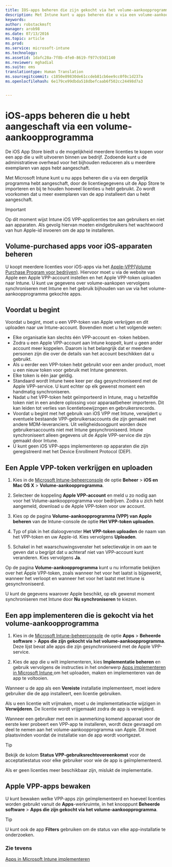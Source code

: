 ```yaml
---
title: IOS-apps beheren die zijn gekocht via het volume-aankoopprogramma | Microsoft Intune
description: Met Intune kunt u apps beheren die u via een volume-aankoopprogramma hebt aangeschaft door de licentiegegevens uit de app store te importeren en bij te houden hoeveel licenties u hebt gebruikt. Zo wordt voorkomen dat u meer exemplaren van de app installeert dan u hebt aangeschaft.
keywords: 
author: robstackmsft
manager: arob98
ms.date: 07/13/2016
ms.topic: article
ms.prod: 
ms.service: microsoft-intune
ms.technology: 
ms.assetid: 1dafc28a-7f8b-4fe0-8619-f977c93d1140
ms.reviewer: mghadial
ms.suite: ems
translationtype: Human Translation
ms.sourcegitcommit: c1850e89830de61ccdeb81cb6ee9cc0f0c1d237a
ms.openlocfilehash: 6e179ce99dbda518dbefcaab6f502cc24498d7a3


---
```


# iOS-apps beheren die u hebt aangeschaft via een volume-aankoopprogramma
De iOS App Store biedt u de mogelijkheid meerdere licenties te kopen voor een app die u wilt uitvoeren binnen uw bedrijf. Zodoende kunt u de administratieve overhead voor het bijhouden reduceren als u meerdere exemplaren van apps hebt aangeschaft.

Met Microsoft Intune kunt u nu apps beheren die u via een dergelijk programma hebt aangeschaft, door de licentiegegevens uit de App Store te importeren en bij te houden hoeveel licenties u hebt gebruikt. Zo wordt voorkomen dat u meer exemplaren van de app installeert dan u hebt aangeschaft.

> [!Important]
> Op dit moment wijst Intune iOS VPP-applicenties toe aan gebruikers en niet aan apparaten. Als gevolg hiervan moeten eindgebruikers het wachtwoord van hun Apple-id invoeren om de app te installeren.

## Volume-purchased apps voor iOS-apparaten beheren
U koopt meerdere licenties voor iOS-apps via het [Apple-VPP(Volume Purchase Program voor bedrijven)](http://www.apple.com/business/vpp/). Hiervoor moet u via de website van Apple een Apple VPP-account instellen en het Apple VPP-token uploaden naar Intune.  U kunt uw gegevens over volume-aankopen vervolgens synchroniseren met Intune en het gebruik bijhouden van uw via het volume-aankoopprogramma gekochte apps.

## Voordat u begint
Voordat u begint, moet u een VPP-token van Apple verkrijgen en dit uploaden naar uw Intune-account. Bovendien moet u het volgende weten:

* Elke organisatie kan slechts één VPP-account en -token hebben.
* Zodra u een Apple VPP-account aan Intune koppelt, kunt u geen ander account meer koppelen. Daarom is het belangrijk dat er meerdere personen zijn die over de details van het account beschikken dat u gebruikt.
* Als u eerder een VPP-token hebt gebruikt voor een ander product, moet u een nieuw token voor gebruik met Intune genereren.
* Elke token is één jaar geldig.
* Standaard wordt Intune twee keer per dag gesynchroniseerd met de Apple VPP-service. U kunt echter op elk gewenst moment een handmatig synchroniseren.
* Nadat u het VPP-token hebt geïmporteerd in Intune, mag u hetzelfde token niet in een andere oplossing voor apparaatbeheer importeren. Dit kan leiden tot verlies van licentietoewijzngen en gebruikersrecords.
* Voordat u begint met het gebruik van iOS VPP met Intune, verwijdert u eventuele bestaande VPP-gebruikersaccounts die zijn gemaakt met andere MDM-leveranciers. Uit veiligheidsoogpunt worden deze gebruikersaccounts niet met Intune gesynchroniseerd. Intune synchroniseert alleen gegevens uit de Apple VPP-service die zijn gemaakt door Intune. 
* U kunt geen iOS VPP-apps implementeren op apparaten die zijn geregistreerd met het Device Enrollment Protocol (DEP).

## Een Apple VPP-token verkrijgen en uploaden

1.  Kies in de [Microsoft Intune-beheerconsole](https://manage.microsoft.com) de optie **Beheer** &gt; **iOS en Mac OS X** &gt; **Volume-aankoopprogramma**.

2.  Selecteer de koppeling **Apple VPP-account** en meld u zo nodig aan voor het Volume-aankoopprogramma voor bedrijven. Zodra u zich hebt aangemeld, download u de Apple VPP-token voor uw account.

3.  Kies op de pagina **Volume-aankoopprogramma (VPP) van Apple beheren** van de Intune-console de optie **Het VPP-token uploaden**.

4.  Typ of plak in het dialoogvenster **Het VPP-token uploaden** de naam van het VPP-token en uw Apple-id. Kies vervolgens **Uploaden**.

5.  Schakel in het waarschuwingsvenster het selectievakje in om aan te geven dat u begrijpt dat u achteraf niet van VPP-account kunt veranderen. Kies vervolgens **Ja**.

Op de pagina **Volume-aankoopprogramma** kunt u nu informatie bekijken over het Apple VPP-token, zoals wanneer het voor het laatst is bijgewerkt, wanneer het verloopt en wanneer het voor het laatst met Intune is gesynchroniseerd.

U kunt de gegevens waarover Apple beschikt, op elk gewenst moment synchroniseren met Intune door **Nu synchroniseren** te kiezen.

## Een app implementeren die is gekocht via het volume-aankoopprogramma

1.  Kies in de [Microsoft Intune-beheerconsole](https://manage.microsoft.com) de optie **Apps** &gt; **Beheerde software** &gt; **Apps die zijn gekocht via het volume-aankoopprogramma**. Deze lijst bevat alle apps die zijn gesynchroniseerd met de Apple VPP-service.

2.  Kies de app die u wilt implementeren, kies **Implementatie beheren** en gebruik vervolgens de instructies in het onderwerp [Apps implementeren in Microsoft Intune ](deploy-apps-in-microsoft-intune.md) om het uploaden, maken en implementeren van de app te voltooien.

Wanneer u de app als een **Vereiste** installatie implementeert, moet iedere gebruiker die de app installeert, een licentie gebruiken.

Als u een licentie wilt vrijmaken, moet u de implementatieactie wijzigen in **Verwijderen**. De licentie wordt vrijgemaakt zodra de app is verwijderd.

Wanneer een gebruiker met een in aanmerking komend apparaat voor de eerste keer probeert een VPP-app te installeren, wordt deze gevraagd om deel te nemen aan het volume-aankoopprogramma van Apple. Dit moet plaatsvinden voordat de installatie van de app wordt voortgezet.

> [!TIP]
> Bekijk de kolom **Status VPP-gebruiksrechtovereenkomst** voor de acceptatiestatus voor elke gebruiker voor wie de app is geïmplementeerd.

Als er geen licenties meer beschikbaar zijn, mislukt de implementatie.

## Apple VPP-apps bewaken
U kunt bewaken welke VPP-apps zijn geïmplementeerd en hoeveel licenties worden gebruikt vanuit de **Apps**-werkruimte, in het knooppunt **Beheerde software** &gt; **Apps die zijn gekocht via het volume-aankoopprogramma**.

> [!TIP]
> U kunt ook de app **Filters** gebruiken om de status van elke app-installatie te onderzoeken.

### Zie tevens
[Apps in Microsoft Intune implementeren](deploy-apps-in-microsoft-intune.md)




<!--HONumber=Jul16_HO3-->


